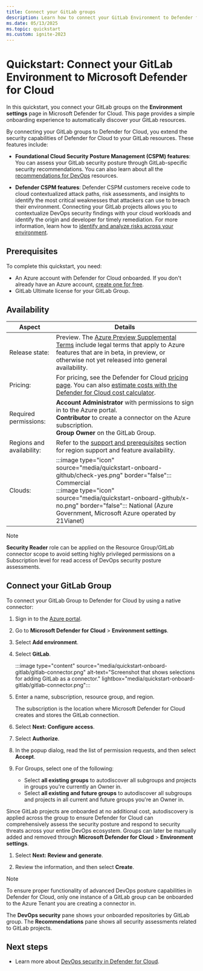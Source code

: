 ```yaml
---
title: Connect your GitLab groups
description: Learn how to connect your GitLab Environment to Defender for Cloud.
ms.date: 05/13/2025
ms.topic: quickstart
ms.custom: ignite-2023
---
```


# Quickstart: Connect your GitLab Environment to Microsoft Defender for Cloud

In this quickstart, you connect your GitLab groups on the **Environment settings** page in Microsoft Defender for Cloud. This page provides a simple onboarding experience to automatically discover your GitLab resources.

By connecting your GitLab groups to Defender for Cloud, you extend the security capabilities of Defender for Cloud to your GitLab resources. These features include:

- **Foundational Cloud Security Posture Management (CSPM) features**: You can assess your GitLab security posture through GitLab-specific security recommendations. You can also learn about all the [recommendations for DevOps](recommendations-reference.md) resources.

- **Defender CSPM features**: Defender CSPM customers receive code to cloud contextualized attack paths, risk assessments, and insights to identify the most critical weaknesses that attackers can use to breach their environment. Connecting your GitLab projects allows you to contextualize DevOps security findings with your cloud workloads and identify the origin and developer for timely remediation. For more information, learn how to [identify and analyze risks across your environment](concept-attack-path.md).

## Prerequisites

To complete this quickstart, you need:

- An Azure account with Defender for Cloud onboarded. If you don't already have an Azure account, [create one for free](https://azure.microsoft.com/pricing/purchase-options/azure-account?cid=msft_learn).
- GitLab Ultimate license for your GitLab Group.

## Availability

| Aspect | Details |
|--|--|
| Release state: | Preview. The [Azure Preview Supplemental Terms](https://azure.microsoft.com/support/legal/preview-supplemental-terms/) include legal terms that apply to Azure features that are in beta, in preview, or otherwise not yet released into general availability. |
| Pricing: | For pricing, see the Defender for Cloud [pricing page](https://azure.microsoft.com/pricing/details/defender-for-cloud/?v=17.23h#pricing). You can also [estimate costs with the Defender for Cloud cost calculator](cost-calculator.md).|
| Required permissions: | **Account Administrator** with permissions to sign in to the Azure portal. <br> **Contributor** to create a connector on the Azure subscription. <br> **Group Owner** on the GitLab Group.|
| Regions and availability: | Refer to the [support and prerequisites](devops-support.md) section for region support and feature availability.|
| Clouds: | :::image type="icon" source="media/quickstart-onboard-github/check-yes.png" border="false"::: Commercial <br> :::image type="icon" source="media/quickstart-onboard-github/x-no.png" border="false"::: National (Azure Government, Microsoft Azure operated by 21Vianet) |

> [!NOTE]
> **Security Reader** role can be applied on the Resource Group/GitLab connector scope to avoid setting highly privileged permissions on a Subscription level for read access of DevOps security posture assessments.

## Connect your GitLab Group

To connect your GitLab Group to Defender for Cloud by using a native connector:

1. Sign in to the [Azure portal](https://portal.azure.com/).

1. Go to **Microsoft Defender for Cloud** > **Environment settings**.

1. Select **Add environment**.

1. Select **GitLab**.

    :::image type="content" source="media/quickstart-onboard-gitlab/gitlab-connector.png" alt-text="Screenshot that shows selections for adding GitLab as a connector." lightbox="media/quickstart-onboard-gitlab/gitlab-connector.png":::

1. Enter a name, subscription, resource group, and region.

    The subscription is the location where Microsoft Defender for Cloud creates and stores the GitLab connection.
   
1. Select **Next: Configure access**.

1. Select **Authorize**.

1. In the popup dialog, read the list of permission requests, and then select **Accept**.

1. For Groups, select one of the following:

    - Select **all existing groups** to autodiscover all subgroups and projects in groups you're currently an Owner in.
    - Select **all existing and future groups** to autodiscover all subgroups and projects in all current and future groups you're an Owner in.

Since GitLab projects are onboarded at no additional cost, autodiscovery is applied across the group to ensure Defender for Cloud can comprehensively assess the security posture and respond to security threats across your entire DevOps ecosystem. Groups can later be manually added and removed through **Microsoft Defender for Cloud** > **Environment settings**.

1. Select **Next: Review and generate**.

1. Review the information, and then select **Create**.

> [!NOTE]
> To ensure proper functionality of advanced DevOps posture capabilities in Defender for Cloud, only one instance of a GitLab group can be onboarded to the Azure Tenant you are creating a connector in.

The **DevOps security** pane shows your onboarded repositories by GitLab group. The **Recommendations** pane shows all security assessments related to GitLab projects.

## Next steps

- Learn more about [DevOps security in Defender for Cloud](defender-for-devops-introduction.md).
